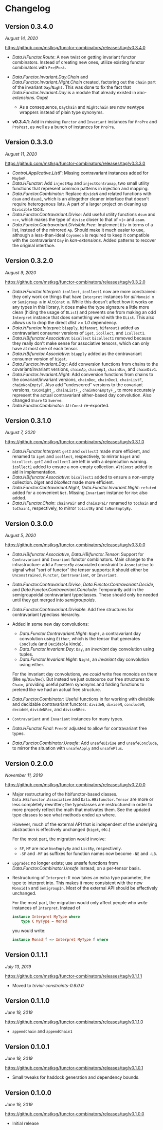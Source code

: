 Changelog
=========

Version 0.3.4.0
---------------

*August 14, 2020*

<https://github.com/mstksg/functor-combinators/releases/tag/v0.3.4.0>

*   *Data.HFunctor.Route*: A new twist on getting invariant functor
    combinators.  Instead of creating new ones, utilize existing functor
    combinators with `Pre`/`Post`.
*   *Data.Functor.Invariant.Day.Chain* and *Data.Functor.Invariant.Night.Chain*
    created, factoring out the `Chain` part of the invariant `Day`/`Night`.
    This was done to fix the fact that *Data.Functor.Invariant.Day* is a module
    that already existed in *kan-extensions*.  Oops!
    *   As a consequence, `DayChain` and `NightChain` are now newtype wrappers
        instead of plain type synonyms.

*   **v0.3.4.1**: Add in missing `Functor` and `Invariant` instances for
    `ProPre` and `ProPost`, as well as a bunch of instances for `ProPre`.

Version 0.3.3.0
---------------

*August 11, 2020*

<https://github.com/mstksg/functor-combinators/releases/tag/v0.3.3.0>

*   *Control.Applicative.ListF*: Missing contravariant instances added for
    `MaybeF`.
*   *Data.HFunctor*: Add `injectMap` and `injectContramap`, two small utility
    functions that represent common patterns in injection and mapping.
*   *Data.Functor.Combinator*: Replace `divideN` and related functions with
    `dsum` and `dsum1`, which is an altogether cleaner interface that doesn't
    require heterogenous lists.  A part of a larger project on cleaning up
    `Divisible` tools.
*   *Data.Functor.Contravariant.Divise*: Add useful utility functions `dsum`
    and `<:>`, which makes the type of `divise` closer to that of `<|>` and
    `asum`.
*   *Data.Functor.Contravariant.Divisible.Free*: Implement `Div` in terms of a
    list, instead of the mirrored `Ap`.  Should make it much easier to use,
    although a less-than-ideal `Coyoneda` is required to keep it compatible
    with the contravariant `Day` in *kan-extensions*.  Added patterns to
    recover the original interface.


Version 0.3.2.0
---------------

*August 9, 2020*

<https://github.com/mstksg/functor-combinators/releases/tag/v0.3.2.0>

*   *Data.HFunctor.Interpret*: `icollect`, `icollect1` now are more
    constrained: they only work on things that have `Interpret` instances for
    *all* `Monoid m` or `Semigroup m` in `AltConst m`.  While this doesn't
    affect how it works on any types in this library, it does make the type
    signature a little more clean (hiding the usage of `DList`) and prevents
    one from making an odd `Interpret` instance that does something weird with
    the `DList`.  This also allows us to drop the direct *dlist >= 1.0* dependency.
*   *Data.HFunctor.Interpret*: `biapply`, `bifanout`, `bifanout1` added as
    contravariant consumer versions of `iget`, `icollect`, and `icollect1`.
*   *Data.HBifunctor.Associative*: `bicollect` `bicollect1` removed because
    they really don't make sense for associative tensors, which can only have
    at most one of each tensor.
*   *Data.HBifunctor.Associative*: `biapply` added as the contravariant
    consumer version of `biget`.
*   *Data.Functor.Invariant.Day*: Add conversion functions from chains to the
    covariant/invariant versions, `chainAp`, `chainAp1`, `chainDiv`, and
    `chainDiv1`.
*   *Data.Functor.Invariant.Night*: Add conversion functions from chains to the
    covariant/invariant versions, `chainDec`, `chainDec1`, `chainListF`,
    `chainNonEmptyF`.  Also add "undescored" versions to the covariant
    versions, `toCoNight_`, `chainListF_`, `chainNonEmptyF_`, to more
    accurately represent the actual contravariant either-based day convolution.
    Also changed `Share` to `Swerve`.
*   *Data.Functor.Combinator*: `AltConst` re-exported.


Version 0.3.1.0
---------------

*August 7, 2020*

<https://github.com/mstksg/functor-combinators/releases/tag/v0.3.1.0>

*   *Data.HFunctor.Interpret*: `getI` and `collectI` made more efficient, and
    renamed to `iget` and `icollect`, respectively, to mirror `biget` and
    `bicollect`.  `getI` and `collectI` are left in with a deprecation warning.
    `icollect1` added to ensure a non-empty collection.  `AltConst` added to
    aid in implementation.
*   *Data.HBifunctor.Associative*: `bicollect1` added to ensure a non-empty
    collection.  *biget* and *bicollect* made more efficient.
*   *Data.Functor.Contravariant.Night*, *Data.Functor.Invariant.Night*:
    `refuted` added for a convenient `Not`.  Missing `Invariant` instance for
    `Not` also added.
*   *Data.HFunctor.Chain*: `chainPair` and `chain1Pair` renamed to `toChain`
    and `toChain1`, respectively, to mirror `toListBy` and `toNonEmptyBy`.

Version 0.3.0.0
---------------

*August 5, 2020*

<https://github.com/mstksg/functor-combinators/releases/tag/v0.3.0.0>

*   *Data.HBifunctor.Associative*, *Data.HBifunctor.Tensor*: Support for
    `Contravariant` and `Invariant` functor combinators. Main change to the
    infrastructure: add a `FunctorBy` associated constraint to `Associative` to
    signal what "sort of functor" the tensor supports: it should either be
    `Unconstrained`, `Functor`, `Contravariant`, or `Invariant`.
*   *Data.Functor.Contravariant.Divise*, *Data.Functor.Contravariant.Decide*,
    and *Data.Functor.Contravariant.Conclude*: Temporarily add in the
    semigroupoidal contravariant typeclasses. These should only be needed until
    they get merged into *semigroupoids*.
*   *Data.Functor.Contravariant.Divisible*: Add free structures for
    contravariant typeclass hierarchy.
*   Added in some new day convolutions:

    *   *Data.Functor.Contravariant.Night*: `Night`, a contravariant day
        convolution using `Either`, which is the tensor that generates
        `Conclude` (and `Decidable` kinda).
    *   *Data.Functor.Invariant.Day*: `Day`, an *invariant* day convolution
        using tuples.
    *   *Data.Functor.Invariant.Night*: `Night`, an *invariant* day convolution
        using either.

    For the invariant day convolutions, we *could* write free monoids on them
    (like `Ap`/`Div`/`Dec`).  But instead we just outsource our free structures
    to `Chain`, providing useful pattern synonyms and folding functions to
    pretend like we had an actual free structure.
*   *Data.Functor.Combinator*: Useful functions in for working with divisible
    and decidable contravariant functors: `divideN`, `diviseN`, `concludeN`,
    `decideN`, `divideNRec`, and `diviseNRec`.
*   `Contravariant` and `Invariant` instances for many types.
*   *Data.HFunctor.Final*: `FreeOf` adjusted to allow for contravariant free
    types.
*   *Data.Functor.Combinator.Unsafe*: Add `unsafeDivise` and `unsafeConclude`,
    to mirror the situation with `unsafeApply` and `unsafePlus`.

Version 0.2.0.0
---------------

*November 11, 2019*

<https://github.com/mstksg/functor-combinators/releases/tag/v0.2.0.0>

*   Major restructuring of the hbifunctor-based classes. `Data.HBifunctor.Associative`
    and `Data.HBifunctor.Tensor` are more or less completely rewritten; the
    typeclasses are restructured in order to more properly reflect the math
    that motivates them.  See the updated type classes to see what methods
    ended up where.

    However, much of the external API that is independent of the underlying
    abstraction is effectively unchanged (`biget`, etc.)

    For the most part, the migration would involve:

    *   `SF`, `MF` are now `NonEmptyBy` and `ListBy`, respectively.
    *   `-SF` and `-MF` as suffixes for function names now become `-NE` and
        `-LB`.

*   `upgradeC` no longer exists; use unsafe functions from
    *Data.Functor.Combinator.Unsafe* instead, on a per-tensor basis.

*   Restructuring of `Interpret`: It now takes an extra type parameter, the
    type to interpret into.  This makes it more consistent with the new `MonoidIn`
    and `SemigroupIn`.  Most of the external API should be effectively
    unchanged.

    For the most part, the migration would only affect people who *write*
    instances of `Interpret`.  Instead of

    ```haskell
    instance Interpret MyType where
        type C MyType = Monad
    ```

    you would write:

    ```haskell
    instance Monad f => Interpret MyType f where
    ```


Version 0.1.1.1
---------------

*July 13, 2019*

<https://github.com/mstksg/functor-combinators/releases/tag/v0.1.1.1>

*   Moved to *trivial-constraints-0.6.0.0*

Version 0.1.1.0
---------------

*June 19, 2019*

<https://github.com/mstksg/functor-combinators/releases/tag/v0.1.1.0>

*   `appendChain` and `appendChain1`

Version 0.1.0.1
---------------

*June 19, 2019*

<https://github.com/mstksg/functor-combinators/releases/tag/v0.1.0.1>

*   Small tweaks for haddock generation and dependency bounds.

Version 0.1.0.0
---------------

*June 19, 2019*

<https://github.com/mstksg/functor-combinators/releases/tag/v0.1.0.0>

*   Initial release
